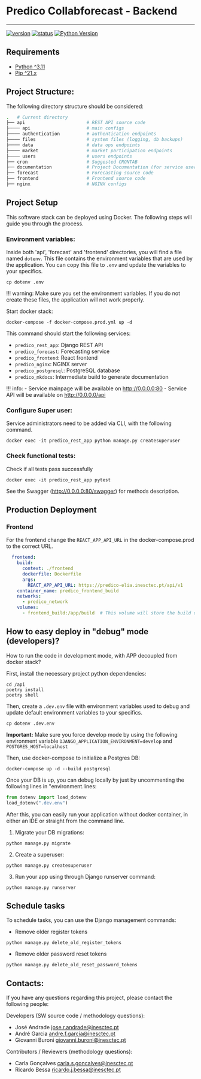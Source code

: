 # Predico Collabforecast - Backend

-----------------------------------------------------

[![version](https://img.shields.io/badge/version-0.0.1-blue.svg)]()
[![status](https://img.shields.io/badge/status-development-yellow.svg)]()
[![Python Version](https://img.shields.io/badge/python-3.11-blue.svg)](https://www.python.org/downloads/release/python-360/)

## Requirements

* [Python ^3.11](https://www.python.org/downloads/)
* [Pip ^21.x](https://pypi.org/project/pip/)


## Project Structure:

The following directory structure should be considered:

``` bash
.   # Current directory
├── api                       # REST API source code
├──── api                     # main configs
├──── authentication          # authentication endpoints
├──── files                   # system files (logging, db backups)
├──── data                    # data ops endpoints
├──── market                  # market participation endpoints
├──── users                   # users endpoints
├── cron                      # Suggested CRONTAB
├── documentation             # Project Documentation (for service users)
├── forecast                  # Forecasting source code
├── frontend                  # Frontend source code
├── nginx                     # NGINX configs
```


## Project Setup

This software stack can be deployed using Docker. The following steps will guide you through the process.

### Environment variables:

Inside both 'api', 'forecast' and 'frontend' directories, you will find a file named `dotenv`. This file contains the environment variables that are used by the application. You can copy this file to `.env` and update the variables to your specifics.

```shell
cp dotenv .env
```

!!! warning:
    Make sure you set the environment variables. If you do not create these files, the application will not work properly.

Start docker stack:

```shell
docker-compose -f docker-compose.prod.yml up -d
```

This command should start the following services:
- `predico_rest_app`: Django REST API
- `predico_forecast`: Forecasting service
- `predico_frontend`: React frontend
- `predico_nginx`: NGINX server
- `predico_postgresql`: PostgreSQL database
- `predico_mkdocs`: Intermediate build to generate documentation

!!! info:
    - Service mainpage will be available on http://0.0.0.0:80
    - Service API will be available on http://0.0.0.0/api


### Configure Super user:

Service administrators need to be added via CLI, with the following command.

```shell  
docker exec -it predico_rest_app python manage.py createsuperuser
```

### Check functional tests:

Check if all tests pass successfully

```shell
docker exec -it predico_rest_app pytest
```

See the Swagger (http://0.0.0.0:80/swagger) for methods description.


## Production Deployment

### Frontend

For the frontend change the `REACT_APP_API_URL` in the docker-compose.prod to the correct URL.

```yaml
  frontend:
    build:
      context: ./frontend
      dockerfile: Dockerfile
      args:
        REACT_APP_API_URL: https://predico-elia.inesctec.pt/api/v1
    container_name: predico_frontend_build
    networks:
      - predico_network
    volumes:
      - frontend_build:/app/build  # This volume will store the build output
```

## How to easy deploy in "debug" mode (developers)?

How to run the code in development mode, with APP decoupled from docker stack?

First, install the necessary project python dependencies:


```shell
cd /api
poetry install
poetry shell
```

Then, create a `.dev.env` file with environment variables used to debug and update default environment variables to your specifics.

```shell
cp dotenv .dev.env
```

**Important:** Make sure you force develop mode by using the following environment variable `DJANGO_APPLICATION_ENVIRONMENT=develop` and `POSTGRES_HOST=localhost`

Then, use docker-compose to initialize a Postgres DB:

```shell
docker-compose up -d --build postgresql
```

Once your DB is up, you can debug locally by just by uncommenting the following lines in "environment.lines: 

```python
from dotenv import load_dotenv
load_dotenv(".dev.env")
```

After this, you can easily run your application without docker container, in either an IDE or straight from the command line.

1. Migrate your DB migrations:

```shell
python manage.py migrate
```

2. Create a superuser:

```shell
python manage.py createsuperuser
```

3. Run your app using through Django runserver command:

```shell
python manage.py runserver
```

## Schedule tasks

To schedule tasks, you can use the Django management commands:

- Remove older register tokens

```shell
python manage.py delete_old_register_tokens
```

- Remove older password reset tokens

```shell
python manage.py delete_old_reset_password_tokens
```

## Contacts:

If you have any questions regarding this project, please contact the following people:

Developers (SW source code / methodology questions):
  - José Andrade <jose.r.andrade@inesctec.pt>
  - André Garcia <andre.f.garcia@inesctec.pt>
  - Giovanni Buroni <giovanni.buroni@inesctec.pt>

Contributors / Reviewers (methodology questions):
  - Carla Gonçalves <carla.s.goncalves@inesctec.pt>
  - Ricardo Bessa <ricardo.j.bessa@inesctec.pt>
